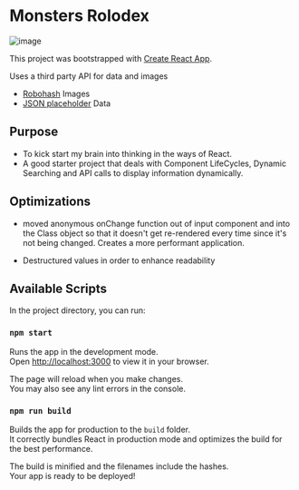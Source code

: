 # Monsters Rolodex
![image](https://user-images.githubusercontent.com/44353909/174460477-9e53071f-d7f1-4887-8b2f-6b904caefa39.png)

This project was bootstrapped with [Create React App](https://github.com/facebook/create-react-app).

Uses a third party API for data and images
- [Robohash](https://robohash.org/) Images
- [JSON placeholder](https://jsonplaceholder.typicode.com/users) Data

## Purpose
- To kick start my brain into thinking in the ways of React. 
- A good starter project that deals with Component LifeCycles, Dynamic Searching and API calls to display information dynamically.

## Optimizations
- moved anonymous onChange function out of input component and into the Class object so that it doesn't get re-rendered every time since it's not being changed. Creates a more performant application.
  
- Destructured values in order to enhance readability

## Available Scripts

In the project directory, you can run:

### `npm start`

Runs the app in the development mode.\
Open [http://localhost:3000](http://localhost:3000) to view it in your browser.

The page will reload when you make changes.\
You may also see any lint errors in the console.

### `npm run build`

Builds the app for production to the `build` folder.\
It correctly bundles React in production mode and optimizes the build for the best performance.

The build is minified and the filenames include the hashes.\
Your app is ready to be deployed!


